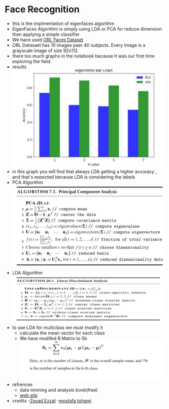 


# Face Recognition 
- this is the implmentation of eigenfaces algorithm 
- EigenFaces Algorithm is simply using LDA or PCA for reduce dimension then applying a simple classifier
- We hace used [ORL Faces Dataset](http://nimfa.biolab.si/nimfa.examples.orl_images.html)
- ORL Datasaet has 10 images paer 40 subjects. Every image is a grayscale image of size 92x112.
- there too much graphs in the notebook because It was our first time exploring the field.
- results ![](results/k_values.jpg)
- in this graph you will find that always LDA getting a higher accuracy , and that's expected because LDA is considering the labels 
- PCA Algorithm ![](results/pca.jpg)
- LDA Algorithm ![](results/lda.jpg)
- to use LDA for multiclass we must modify it 
	- calculate the mean vector for each class
	- We have modifed B Matrix to Sb ![](results/Sb.jpg)
- refrences
	-  data minning and analysis book(free)
	- [web site](http://www.dataminingbook.info/pmwiki.php)
- credits
	-[Zeyad Ezzat](https://github.com/zeyad3ezzat)
	-[mostafa tohami](https://github.com/tohamybasha)




	
